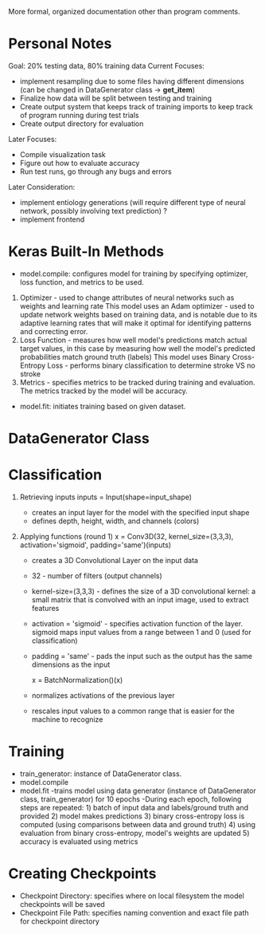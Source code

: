 More formal, organized documentation other than program comments. 

# Personal Notes
  Goal: 20% testing data, 80% training data
  Current Focuses:
  - implement resampling due to some files having different dimensions (can be changed in DataGenerator class -> __get_item__)
  - Finalize how data will be split between testing and training
  - Create output system that keeps track of training imports to keep track of program running during test trials
  - Create output directory for evaluation

  Later Focuses:
   - Compile visualization task
   - Figure out how to evaluate accuracy 
   - Run test runs, go through any bugs and errors 

  Later Consideration:
   - implement entiology generations (will require different type of neural network, possibly involving text prediction) ?
   - implement frontend 

# Keras Built-In Methods
  - model.compile: configures model for training by specifying optimizer, loss function, and metrics to be used. 
  1) Optimizer - used to change attributes of neural networks such as weights and learning rate
    This model uses an Adam optimizer - used to update network weights based on training data, and is notable due to its adaptive learning rates that will make it optimal for identifying patterns and correcting error. 
  2) Loss Function - measures how well model's predictions match actual target values, in this case by measuring how well the model's predicted probabilities match ground truth (labels)
    This model uses Binary Cross-Entropy Loss - performs binary classification to determine stroke VS no stroke
  3) Metrics - specifies metrics to be tracked during training and evaluation.
    The metrics tracked by the model will be accuracy.

  - model.fit: initiates training based on given dataset. 

# DataGenerator Class
# Classification
1) Retrieving inputs
      inputs = Input(shape=input_shape)
   - creates an input layer for the model with the specified input shape
   - defines depth, height, width, and channels (colors)
  
2) Applying functions (round 1) 
     x = Conv3D(32, kernel_size=(3,3,3), activation='sigmoid', padding='same')(inputs)
   - creates a 3D Convolutional Layer on the input data
   - 32 - number of filters (output channels) 
   - kernel-size=(3,3,3) - defines the size of a 3D convolutional kernel: a small matrix that is convolved with an input image, used to extract features
   - activation = 'sigmoid' - specifies activation function of the layer. sigmoid maps input values from a range between 1 and 0 (used for classification)
   - padding = 'same' - pads the input such as the output has the same dimensions as the input
  
     x = BatchNormalization()(x)
   - normalizes activations of the previous layer
   - rescales input values to a common range that is easier for the machine to recognize

# Training
  - train_generator: instance of DataGenerator class.
  - model.compile 
  - model.fit
      -trains model using data generator (instance of DataGenerator class, train_generator) for 10 epochs
      -During each epoch, following steps are repeated:
        1) batch of input data and labels/ground truth and provided
        2) model makes predictions
        3) binary cross-entropy loss is computed (using comparisons between data and ground truth)
        4) using evaluation from binary cross-entropy, model's weights are updated
        5) accuracy is evaluated using metrics

# Creating Checkpoints
  - Checkpoint Directory: specifies where on local filesystem the model checkpoints will be saved
  - Checkpoint File Path: specifies naming convention and exact file path for checkpoint directory